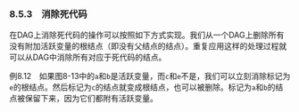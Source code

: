 ### 8.5.3　消除死代码

在DAG上消除死代码的操作可以按照如下方式实现。我们从一个DAG上删除所有没有附加活跃变量的根结点（即没有父结点的结点）。重复应用这样的处理过程就可以从DAG中消除所有对应于死代码的结点。

例8.12　如果图8-13中的`a`和`b`是活跃变量，而`c`和`e`不是，我们可以立刻消除标记为`e`的根结点。然后标记为`c`的结点就变成根结点，也可以被删除。标记为`a`和`b`的结点被保留下来，因为它们都附有活跃变量。
